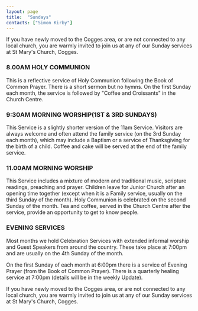 ```yaml
---
layout: page
title:  "Sundays"
contacts: ["Simon Kirby"]
---
```



If you have newly moved to the Cogges area, or are not connected to any local church, you are warmly invited to join us at any of our Sunday services at St Mary's Church, Cogges.

### 8.00AM HOLY COMMUNION
This is a reflective service of Holy Communion following the Book of Common Prayer. There is a short sermon but no hymns. On the first Sunday each month, the service is followed by "Coffee and Croissants" in the Church Centre.

### 9:30AM MORNING WORSHIP(1ST & 3RD SUNDAYS)
This Service is a slightly shorter version of the 11am Service. Visitors are always welcome and often attend the family service (on the 3rd Sunday each month), which may include a Baptism or a service of Thanksgiving for the birth of a child. Coffee and cake will be served at the end of the family service.

### 11.00AM MORNING WORSHIP
This Service includes a mixture of modern and traditional music, scripture readings, preaching and prayer. Children leave for Junior Church after an opening time together (except when it is a Family service, usually on the third Sunday of the month). Holy Communion is celebrated on the second Sunday of the month. Tea and coffee, served in the Church Centre after the service, provide an opportunity to get to know people.

### EVENING SERVICES
Most months we hold Celebration Services with extended informal worship and Guest Speakers from around the country. These take place at 7:00pm and are usually on the 4th Sunday of the month.

On the first Sunday of each month at 6:00pm there is a service of Evening Prayer (from the Book of Common Prayer). There is a quarterly healing service at 7:00pm (details will be in the weekly Update).

If you have newly moved to the Cogges area, or are not connected to any local church, you are warmly invited to join us at any of our Sunday services at St Mary's Church, Cogges.


